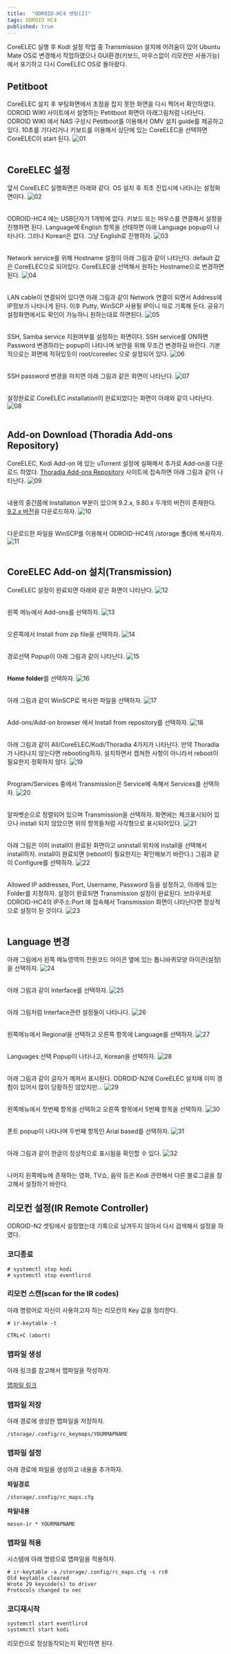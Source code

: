 ```yaml
---
title:  "ODROID-HC4 셋팅[2]"
tags: ODROID HC4
published: true
---
```


CoreELEC 실행 후 Kodi 설정 작업 중 Transmission 설치에 어려움이 있어 Ubuntu Mate OS로 변경해서 작업하였으나 GUI환경(키보드, 마우스없이 리모컨만 사용가능)에서 포기하고 다시 CoreELEC OS로 돌아왔다.

## Petitboot
CoreELEC 설치 후 부팅화면에서 초점을 잡지 못한 화면을 다시 찍어서 확인하였다. ODROID WIKI 사이트에서 설명하는 Petitboot 화면이 아래그림처럼 나타난다. ODROID WIKI 에서 NAS 구성시 Petitboot를 이용해서 OMV 설치 guide를 제공하고 있다. 10초를 기다리거나 키보드를 이용해서 상단에 있는 CoreELEC을 선택하면 CoreELEC이 start 된다.
![01](/assets/images/2021/01/30/01.png)<br><br>

## CoreELEC 설정
앞서 CoreELEC 실행화면은 아래와 같다. OS 설치 후 최초 진입시에 나타나는 설정화면이다.
![02](/assets/images/2021/01/30/02.png)<br><br>

ODROID-HC4 에는 USB단자가 1개밖에 없다. 키보드 또는 마우스를 연결해서 설정을 진행하면 된다. Language에 English 항목을 선태하면 아래 Language popup이 나타나다. 그러나 Korean은 없다. 그냥 English로 진행하자.
![03](/assets/images/2021/01/30/03.png)<br><br>

Network service를 위해 Hostname 설정이 아래 그림과 같이 나타난다. default 값은 CoreELEC으로 되어있다. CoreELEC을 선택해서 원하는 Hostname으로 변경하면 된다.
![04](/assets/images/2021/01/30/04.png)<br><br>

LAN cable이 연결되어 있다면 아래 그림과 같이 Network 연결이 되면서 Address에 IP정보가 나타나게 된다. 이후 Putty, WinSCP 사용될 IP이니 따로 기록해 둔다. 공유기설정화면에서도 확인이 가능하니 원하는대로 하면된다.
![05](/assets/images/2021/01/30/05.png)<br><br>

SSH, Samba service 지원여부를 설정하는 화면이다. SSH service를 ON하면 Password 변경하라는 popup이 나타나며 보안을 위해 무조건 변경하길 바란다. 기본적으로는 화면에 적혀있듯이 root/coreelec 으로 설정되어 있다.
![06](/assets/images/2021/01/30/06.png)<br><br>

SSH password 변경을 마치면 아래 그림과 같은 화면이 나타난다.
![07](/assets/images/2021/01/30/07.png)<br><br>

설정완료로 CoreELEC installation이 완료되었다는 화면이 아래와 같이 나타난다.
![08](/assets/images/2021/01/30/08.png)<br><br>


## Add-on Download (Thoradia Add-ons Repository)
CoreELEC, Kodi Add-on 에 있는 uTorrent 설정에 실패해서 추가로 Add-on을 다운로드 하였다. [Thoradia Add-ons Repository](https://github.com/thoradia/thoradia) 사이트에 접속하면 아래 그림과 같이 나타난다.
![09](/assets/images/2021/01/30/09.png)<br><br>

내용의 중간쯤에 Installation 부분이 있으며 9.2.x, 9.80.x 두개의 버전이 존재한다. [9.2.x 버전](https://github.com/thoradia/thoradia/releases/download/9.2.0.23/service.thoradia.9.2.0.23.zip)을 다운로드하자. 
![10](/assets/images/2021/01/30/10.png)<br><br>

다운로드한 파일을 WinSCP를 이용해서 ODROID-HC4의 /storage 폴더에 복사하자.
![11](/assets/images/2021/01/30/11.png)<br><br>


## CoreELEC Add-on 설치(Transmission)
CoreELEC 설정이 완료되면 아래와 같은 화면이 나타난다.
![12](/assets/images/2021/01/30/12.png)<br><br>

왼쪽 메뉴에서 Add-ons를 선택하자.
![13](/assets/images/2021/01/30/13.png)<br><br>

오른쪽에서 Install from zip file을 선택하자.
![14](/assets/images/2021/01/30/14.png)<br><br>

경로선택 Popup이 아래 그림과 같이 나타난다.
![15](/assets/images/2021/01/30/15.png)<br><br>

**Home folder**를 선택하자.
![16](/assets/images/2021/01/30/16.png)<br><br>

아래 그림과 같이 WinSCP로 복사한 파일을 선택하자.
![17](/assets/images/2021/01/30/17.png)<br><br>

Add-ons/Add-on browser 에서 Install from repository를 선택하자.
![18](/assets/images/2021/01/30/18.png)<br><br>

아래 그림과 같이 All/CoreELEC/Kodi/Thoradia 4가지가 나타난다. 만약 Thoradia가 나타나지 않는다면 rebooting하자. 설치하면서 캡쳐한 사항이 아니라서 reboot이 필요한지 정확하지 않다.
![19](/assets/images/2021/01/30/19.png)<br><br>

Program/Services 중에서 Transmission은 Service에 속해서 Services를 선택하자.
![20](/assets/images/2021/01/30/20.png)<br><br>

알파벳순으로 정렬되어 있으며 Transmission을 선택하자. 화면에는 체크표시되어 있으나 install 되지 않았으면 위의 항목들처럼 사각형으로 표시되어있다.
![21](/assets/images/2021/01/30/21.png)<br><br>

아래 그림은 이미 install이 완료된 화면이고 uninstall 위치에 install을 선택해서 install하자. install이 완료되면 (reboot이 필요한지는 확인해보기 바란다.) 그림과 같이 Configure를 선택하자. 
![22](/assets/images/2021/01/30/22.png)<br><br>

Allowed IP addresses, Port, Username, Password 등을 설정하고, 아래에 있는 Folder를 지정하자. 설정이 완료되면 Transmission 설정이 완료된다. 브라우저로 ODROID-HC4의 IP주소:Port 에 접속해서 Transmission 화면이 나타난다면 정상적으로 설정이 된 것이다.
![23](/assets/images/2021/01/30/23.png)<br><br>

## Language 변경
아래 그림에서 왼쪽 메뉴영역의 전원코드 아이콘 옆에 있는 톱니바퀴모양 아이콘(설정)을 선택하자.
![24](/assets/images/2021/01/30/24.png)<br><br>

아래 그림과 같이 Interface를 선택하자.
![25](/assets/images/2021/01/30/25.png)<br><br>

아래 그림처럼 Interface관련 설정들이 나타나다.
![26](/assets/images/2021/01/30/26.png)<br><br>

왼쪽메뉴에서 Regional을 선택하고 오른쪽 항목에 Language를 선택하자.
![27](/assets/images/2021/01/30/27.png)<br><br>

Languages 선택 Popup이 나타나고, Korean을 선택하자.
![28](/assets/images/2021/01/30/28.png)<br><br>

아래 그림과 같이 글자가 깨져서 표시된다. ODROID-N2에 CoreELEC 설치때 이미 경험이 있어서 많이 당황하진 않았지만...
![29](/assets/images/2021/01/30/29.png)<br><br>

왼쪽메뉴에서 첫번째 항목을 선택하고 오른쪽 항목에서 5번째 항목을 선택하자.
![30](/assets/images/2021/01/30/30.png)<br><br>

폰트 popup이 나타나며 두번째 항목인 Arial based를 선택하자.
![31](/assets/images/2021/01/30/31.png)<br><br>

아래 그림과 같이 한글이 정상적으로 표시됨을 확인할 수 있다.
![32](/assets/images/2021/01/30/32.png)<br><br>

나머지 왼쪽메뉴에 존재하는 영화, TV쇼, 음악 등은 Kodi 관련해서 다른 블로그글을 참고해서 설정하기 바란다.

## 리모컨 설정(IR Remote Controller)
ODROID-N2 셋팅에서 설정했는데 기록으로 남겨두지 않아서 다시 검색해서 설정을 하였다.

### 코디종료
```
# systemctl stop kodi
# systemctl stop eventlircd
```

### 리모컨 스캔(scan for the IR codes)
아래 명령어로 자신이 사용하고자 하는 리모컨의 Key 값을 정리한다.
```
# ir-keytable -t

CTRL+C (abort)
```

### 맵파일 생성
아래 링크를 참고해서 맵파일을 작성하자.

[맵파일 링크](https://raw.githubusercontent.com/CoreELEC/CoreELEC/coreelec-9.0/packages/sysutils/v4l-utils/keymaps/mecool)

### 맵파일 저장
아래 경로에 생성한 맵파일을 저장하자.
```
/storage/.config/rc_keymaps/YOURMAPNAME
```

### 맵파일 설정
아래 경로에 파일을 생성하고 내용을 추가하자.

**파일경로**
```
/storage/.config/rc_maps.cfg
```
**파일내용**
```
meson-ir * YOURMAPNAME
```

### 맵파일 적용
시스템에 아래 명령으로 맵파일을 적용하자.
```
# ir-keytable -a /storage/.config/rc_maps.cfg -s rc0
Old keytable cleared
Wrote 29 keycode(s) to driver
Protocols changed to nec
```

### 코디재시작
```
systemctl start eventlircd
systemctl start kodi
```

리모컨으로 정상동작되는지 확인하면 된다.
